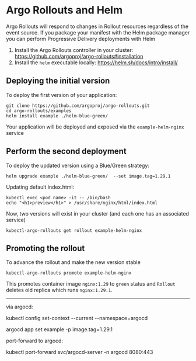 # Argo Rollouts and Helm

Argo Rollouts will respond to changes in Rollout resources
regardless of the event source. If you package your manifest
with the Helm package manager you can perform Progressive Delivery deployments with Helm

1. Install the Argo Rollouts controller in your cluster: https://github.com/argoproj/argo-rollouts#installation
2. Install the `helm` executable locally: https://helm.sh/docs/intro/install/

## Deploying the initial version

To deploy the first version of your application:

```
git clone https://github.com/argoproj/argo-rollouts.git
cd argo-rollouts/examples
helm install example ./helm-blue-green/
```

Your application will be deployed and exposed via the `example-helm-nginx` service

## Perform the second deployment

To deploy the updated version using a Blue/Green strategy:

```
helm upgrade example ./helm-blue-green/  --set image.tag=1.29.1
```

Updating default index.html:

```
kubectl exec <pod name> -it -- /bin/bash 
echo "<h1>preview</h1>" > /usr/share/nginx/html/index.html
```

Now, two versions will exist in your cluster (and each one has an associated service)

```
kubectl-argo-rollouts get rollout example-helm-nginx
```

## Promoting the rollout

To advance the rollout and make the new version stable

```
kubectl-argo-rollouts promote example-helm-nginx
```

This promotes container image `nginx:1.29` to `green` status and `Rollout` deletes old replica which runs `nginx:1.29.1`.

 -------------------------------------------------------
via argocd:

kubectl config set-context --current --namespace=argocd

argocd app set example -p image.tag=1.29.1

port-forward to argocd:

kubectl port-forward svc/argocd-server -n argocd 8080:443
